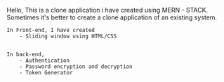 Hello,
This is a clone application i have created using MERN - STACK.
Sometimes it's better to create a clone application of an existing system.

    In Front-end, I have created
        - Sliding window using HTML/CSS


    In back-end,
        - Authentication
        - Password encryption and decryption
        - Token Generator
